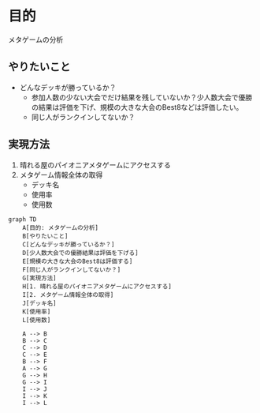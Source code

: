 # 目的
メタゲームの分析

## やりたいこと
- どんなデッキが勝っているか？
  - 参加人数の少ない大会でだけ結果を残していないか？少人数大会で優勝の結果は評価を下げ、規模の大きな大会のBest8などは評価したい。
  - 同じ人がランクインしてないか？

## 実現方法
1. 晴れる屋のパイオニアメタゲームにアクセスする
2. メタゲーム情報全体の取得
   - デッキ名
   - 使用率
   - 使用数


```mermaid
graph TD
    A[目的: メタゲームの分析]
    B[やりたいこと]
    C[どんなデッキが勝っているか？]
    D[少人数大会での優勝結果は評価を下げる]
    E[規模の大きな大会のBest8は評価する]
    F[同じ人がランクインしてないか？]
    G[実現方法]
    H[1. 晴れる屋のパイオニアメタゲームにアクセスする]
    I[2. メタゲーム情報全体の取得]
    J[デッキ名]
    K[使用率]
    L[使用数]

    A --> B
    B --> C
    C --> D
    C --> E
    B --> F
    A --> G
    G --> H
    G --> I
    I --> J
    I --> K
    I --> L
